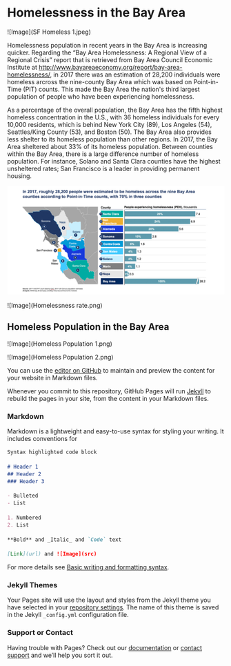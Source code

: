 # Homelessness in the Bay Area

![Image](SF Homeless 1.jpeg)

Homelessness population in recent years in the Bay Area is increasing quicker. Regarding the “Bay Area Homelessness: A Regional View of a Regional Crisis” report that is retrieved from Bay Area Council Economic Institute at http://www.bayareaeconomy.org/report/bay-area-homelessness/, in 2017 there was an estimation of 28,200 individuals were homeless arcross the nine-county Bay Area which was based on Point-in-Time (PIT) counts. This made the Bay Area the nation's third largest population of people who have been experiencing homelessness. 

As a percentage of the overall population, the Bay Area has the fifth highest homeless concentration in the U.S., with 36 homeless individuals for every 10,000 residents, which is behind New York City (89), Los Angeles (54), Seattles/King County (53), and Boston (50). The Bay Area also provides less shelter to its homeless population than other regions. In 2017, the Bay Area sheltered about 33% of its homeless population. Between counties within the Bay Area, there is a large difference number of homeless population. For instance, Solano and Santa Clara counties have the highest unsheltered rates; San Francisco is a leader in providing permanent housing. 

![Image](BayAreaHomesless_PITCount.jpeg)

![Image](Homelessness rate.png)

## Homeless Population in the Bay Area

![Image](Homeless Population 1.png)

![Image](Homeless Population 2.png)

You can use the [editor on GitHub](https://github.com/charlesnguyenberkeley/homelessness/edit/gh-pages/index.md) to maintain and preview the content for your website in Markdown files.

Whenever you commit to this repository, GitHub Pages will run [Jekyll](https://jekyllrb.com/) to rebuild the pages in your site, from the content in your Markdown files.

### Markdown

Markdown is a lightweight and easy-to-use syntax for styling your writing. It includes conventions for

```markdown
Syntax highlighted code block

# Header 1
## Header 2
### Header 3

- Bulleted
- List

1. Numbered
2. List

**Bold** and _Italic_ and `Code` text

[Link](url) and ![Image](src)
```

For more details see [Basic writing and formatting syntax](https://docs.github.com/en/github/writing-on-github/getting-started-with-writing-and-formatting-on-github/basic-writing-and-formatting-syntax).

### Jekyll Themes

Your Pages site will use the layout and styles from the Jekyll theme you have selected in your [repository settings](https://github.com/charlesnguyenberkeley/homelessness/settings/pages). The name of this theme is saved in the Jekyll `_config.yml` configuration file.

### Support or Contact

Having trouble with Pages? Check out our [documentation](https://docs.github.com/categories/github-pages-basics/) or [contact support](https://support.github.com/contact) and we’ll help you sort it out.
